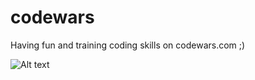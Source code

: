 # codewars
Having fun and training coding skills on codewars.com ;)

![Alt text](https://www.codewars.com/users/ielkanyuk/badges/large)
